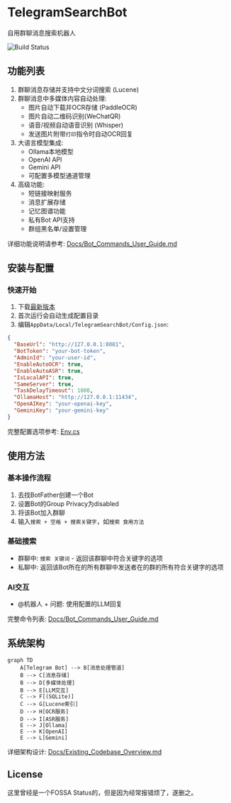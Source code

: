 # TelegramSearchBot
自用群聊消息搜索机器人

![Build Status](https://github.com/ModerRAS/TelegramSearchBot/actions/workflows/push.yml/badge.svg)

## 功能列表
1. 群聊消息存储并支持中文分词搜索 (Lucene)
2. 群聊消息中多媒体内容自动处理:
   - 图片自动下载并OCR存储 (PaddleOCR)
   - 图片自动二维码识别(WeChatQR)
   - 语音/视频自动语音识别 (Whisper)
   - 发送图片附带`打印`指令时自动OCR回复
3. 大语言模型集成:
   - Ollama本地模型
   - OpenAI API
   - Gemini API
   - 可配置多模型通道管理
4. 高级功能:
   - 短链接映射服务
   - 消息扩展存储
   - 记忆图谱功能
   - 私有Bot API支持
   - 群组黑名单/设置管理

详细功能说明请参考: [Docs/Bot_Commands_User_Guide.md](Docs/Bot_Commands_User_Guide.md)

## 安装与配置

### 快速开始
1. 下载[最新版本](https://clickonce.miaostay.com/TelegramSearchBot/Publish.html)
2. 首次运行会自动生成配置目录
3. 编辑`AppData/Local/TelegramSearchBot/Config.json`:

```json
{
  "BaseUrl": "http://127.0.0.1:8081",
  "BotToken": "your-bot-token",
  "AdminId": "your-user-id",
  "EnableAutoOCR": true,
  "EnableAutoASR": true,
  "IsLocalAPI": true,
  "SameServer": true,
  "TaskDelayTimeout": 1000,
  "OllamaHost": "http://127.0.0.1:11434",
  "OpenAIKey": "your-openai-key",
  "GeminiKey": "your-gemini-key"
}
```

完整配置选项参考: [Env.cs](TelegramSearchBot/Env.cs)

## 使用方法

### 基本操作流程
1. 去找BotFather创建一个Bot
2. 设置Bot的Group Privacy为disabled
3. 将该Bot加入群聊
4. 输入`搜索 + 空格 + 搜索关键字`，如`搜索 食用方法`

### 基础搜索
- 群聊中: `搜索 关键词` - 返回该群聊中符合关键字的选项
- 私聊中: 返回该Bot所在的所有群聊中发送者在的群的所有符合关键字的选项

### AI交互
- @机器人 + 问题: 使用配置的LLM回复

完整命令列表: [Docs/Bot_Commands_User_Guide.md](Docs/Bot_Commands_User_Guide.md)

## 系统架构
```mermaid
graph TD
    A[Telegram Bot] --> B[消息处理管道]
    B --> C[消息存储]
    B --> D[多媒体处理]
    B --> E[LLM交互]
    C --> F[(SQLite)]
    C --> G[Lucene索引]
    D --> H[OCR服务]
    D --> I[ASR服务]
    E --> J[Ollama]
    E --> K[OpenAI]
    E --> L[Gemini]
```

详细架构设计: [Docs/Existing_Codebase_Overview.md](Docs/Existing_Codebase_Overview.md)

## License
这里曾经是一个FOSSA Status的，但是因为经常报错烦了，遂删之。